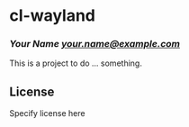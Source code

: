 # cl-wayland
### _Your Name <your.name@example.com>_

This is a project to do ... something.

## License

Specify license here

